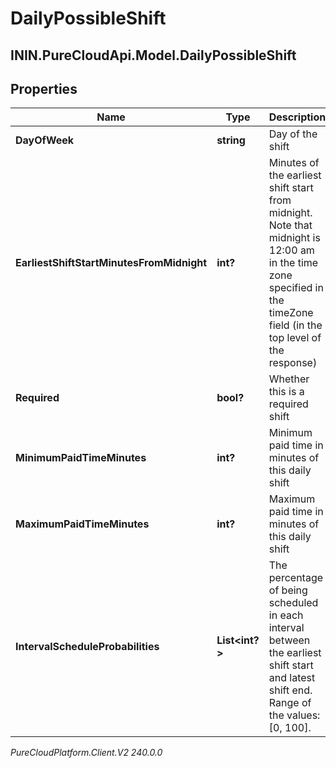 # DailyPossibleShift

## ININ.PureCloudApi.Model.DailyPossibleShift

## Properties

|Name | Type | Description | Notes|
|------------ | ------------- | ------------- | -------------|
| **DayOfWeek** | **string** | Day of the shift | [optional] |
| **EarliestShiftStartMinutesFromMidnight** | **int?** | Minutes of the earliest shift start from midnight. Note that midnight is 12:00 am in the time zone specified in the timeZone field (in the top level of the response) | [optional] |
| **Required** | **bool?** | Whether this is a required shift | [optional] |
| **MinimumPaidTimeMinutes** | **int?** | Minimum paid time in minutes of this daily shift | [optional] |
| **MaximumPaidTimeMinutes** | **int?** | Maximum paid time in minutes of this daily shift | [optional] |
| **IntervalScheduleProbabilities** | **List&lt;int?&gt;** | The percentage of being scheduled in each interval between the earliest shift start and latest shift end. Range of the values: [0, 100]. | [optional] |



_PureCloudPlatform.Client.V2 240.0.0_
